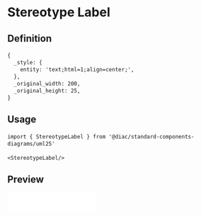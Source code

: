 # Stereotype Label

## Definition

```
{
  _style: { 
    entity: 'text;html=1;align=center;',
  },
  _original_width: 200,
  _original_height: 25,
}
```

## Usage

```
import { StereotypeLabel } from '@diac/standard-components-diagrams/uml25'

<StereotypeLabel/>
```

## Preview

<img src="./stereotype-label.png" width="200"/>
